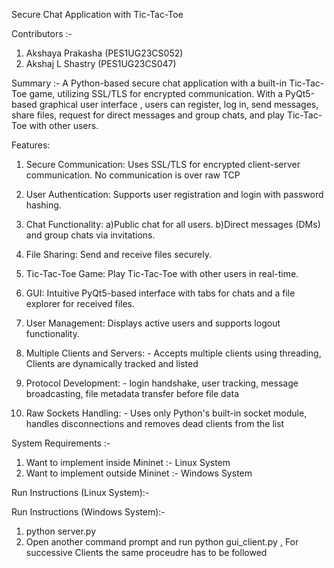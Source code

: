 Secure Chat Application with Tic-Tac-Toe 

Contributors :-
 1) Akshaya Prakasha (PES1UG23CS052)
 2) Akshaj L Shastry (PES1UG23CS047) 

Summary :-
A Python-based secure chat application with a built-in Tic-Tac-Toe game, utilizing SSL/TLS for encrypted communication. With a PyQt5-based graphical user interface , users can register, log in, send messages, share files, request for direct messages and group chats, and play Tic-Tac-Toe with other users. 

Features: 
1) Secure Communication: Uses SSL/TLS for encrypted client-server communication. No communication is over raw TCP 

2) User Authentication: Supports user registration and login with password hashing. 

3) Chat Functionality: 
     a)Public chat for all users. 
     b)Direct messages (DMs) and group chats via invitations. 

4) File Sharing: Send and receive files securely. 

5) Tic-Tac-Toe Game: Play Tic-Tac-Toe with other users in real-time. 

6) GUI: Intuitive PyQt5-based interface with tabs for chats and a file explorer for received files. 

7) User Management: Displays active users and supports logout functionality. 

8) Multiple Clients and Servers: - Accepts multiple clients using threading, Clients are dynamically tracked and listed  

9) Protocol Development: - login handshake, user tracking, message broadcasting, file metadata transfer before file data 

10) Raw Sockets Handling: - Uses only Python's built-in socket module, handles disconnections and removes dead clients from the list

System Requirements :-
 1) Want to implement inside Mininet :- Linux System
 2) Want to implement outside Mininet :- Windows System

Run Instructions (Linux System):- 

Run Instructions (Windows System):- 
 1) python server.py
 2) Open another command prompt and run python gui_client.py , For successive Clients the same proceudre has to be followed 
